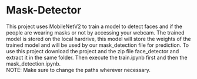 # Mask-Detector
This project uses MobileNetV2 to train a model to detect faces and if the people are wearing masks or not by accessing your webcam. The trained model is stored on the local hardrive, this model will store the weights of the trained model and will be used by our mask_detection file for prediction. To use this project download the project and the zip file face_detector and extract it in the same folder. Then execute the train.ipynb first and then the mask_detection.ipynb.<br>NOTE: Make sure to change the paths wherever necessary.
